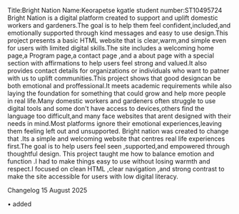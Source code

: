 Title:Bright Nation 
Name:Keorapetse kgatle
student number:ST10495724
Bright Nation is a digital platform created to support and uplift  domestic workers and gardeners.The goal is to help them feel confident,included,and emotionally supported through  kind messages and easy to use design.This project presents a basic HTML website that is clear,warm,and simple even for users with limited digital skills.The site includes a welcoming home page,a Program page,a contact page ,and a about page with a special section with affirmations to help users feel strong and valued.It also provides contact details for organizations or individuals who want to patner with us to uplift communities.This project shows that good designcan be both emotional and proffessional.It meets academic requirements while also laying the foundation for something that could grow and help more people in real life.Many domestic workers and gardeners often struggle to use digital tools and some don't have access to devices,others find the language too difficult,and many face websites that arent designed  with their needs in mind.Most platforms ignore their emotional experiences,leaving them feeling left out and unsupported.
Bright nation was created to change that .Its a simple and  welcoming website that centres real life experiences first.The goal is to help users feel seen ,supported,and empowered through thoughtful design.
This project taught me how to balance emotion and function .I had to make things easy to use without losing warmth and respect.I focused on clean HTML ,clear navigation ,and strong contrast to make the site accessible for users with low digital literacy. 


Changelog 15 August 2025

•	added <title> tag: “Bright nation Foundation”.
•	Updated navigation links to include About us, programs, contact and home page 
•	Added mission statement under <h1> to clarify purpose and emotional tone.
•	Created basic HTML structure:<! DOCTYPE html>, <html>, <head>, <body>, and <footer>
18 August 2025
•	Drafted initial heading paragraphs introducing Bright nation’s purpose.

•	Inserted placeholders contact details and copyright footer.
23	August 2025
•	Fixed spelling errors in Empowering (it was empowering), also had a <image></image> instead of <img></img> so that changed too, layout, and meaningful content.


References
w3schools.1998.HTML layout elements,2025.[online].Available at: https://www.w3schools.com/html/html_layout.asp
[Accessed 15 August 2025].

w3schools.1998.HTML head elements,2025.[online].Available at:  https://www.w3schools.com/html/html_head.asp 
[Accessed 18 August 2025].

w3schools.1998.HTML heading,2025.[online].Available at:  https://www.w3schools.com/html/html_headings.asp#gsc.tab=0
[Accessed 18 August 2025].

w3schools. 1998.creating a HTML website, 2025.[online].Available at:  https://www.w3schools.com/html/html_website.asp
[Accessed 19 August 2025].

w3schools.1998.HTML file paths,2025.[online].Available at: https://www.w3schools.com/html/html_filepaths.asp
[Accessed 15 August 2025].

w3schools.1998.HTML page title,2025.[online].Available at: https://www.w3schools.com/html/html_page_title.asp 
[Accessed 18 August 2025].

w3schools.1998.HTML lists,2025. [online]. Available at: https://www.w3schools.com/html/html_lists.asp
[Accessed 18 August 2025].



